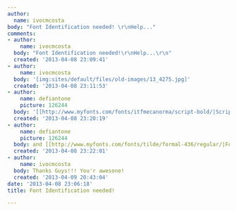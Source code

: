 ```yaml
---
author:
  name: ivocmcosta
body: "Font Identification needed! \r\nHelp..."
comments:
- author:
    name: ivocmcosta
  body: "Font Identification needed!\r\nHelp...\r\n"
  created: '2013-04-08 23:09:41'
- author:
    name: ivocmcosta
  body: '[img:sites/default/files/old-images/13_4275.jpg]'
  created: '2013-04-08 23:11:53'
- author:
    name: defiantone
    picture: 126244
  body: '[[http://www.myfonts.com/fonts/itfmecanorma/script-bold/|Script MT Bold]]'
  created: '2013-04-08 23:20:19'
- author:
    name: defiantone
    picture: 126244
  body: and [[http://www.myfonts.com/fonts/tilde/formal-436/regular/|Formal 436]]
  created: '2013-04-08 23:22:01'
- author:
    name: ivocmcosta
  body: Thanks Guys!!! You'r awesone!
  created: '2013-04-09 20:43:04'
date: '2013-04-08 23:06:18'
title: Font Identification needed!

---
```

